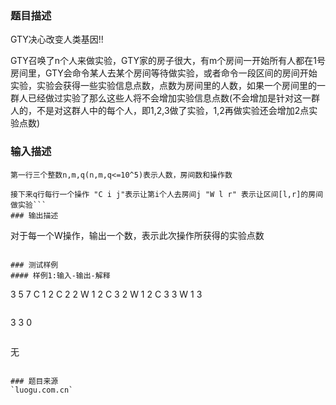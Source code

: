 ### 题目描述

GTY决心改变人类基因!!

GTY召唤了n个人来做实验，GTY家的房子很大，有m个房间一开始所有人都在1号房间里，GTY会命令某人去某个房间等待做实验，或者命令一段区间的房间开始实验，实验会获得一些实验信息点数，点数为房间里的人数，如果一个房间里的一群人已经做过实验了那么这些人将不会增加实验信息点数(不会增加是针对这一群人的，不是对这群人中的每个人，即1,2,3做了实验，1,2再做实验还会增加2点实验点数)

### 输入描述

```
第一行三个整数n,m,q(n,m,q<=10^5)表示人数，房间数和操作数

接下来q行每行一个操作 "C i j"表示让第i个人去房间j "W l r" 表示让区间[l,r]的房间做实验```
### 输出描述

```
对于每一个W操作，输出一个数，表示此次操作所获得的实验点数
```

### 测试样例
#### 样例1:输入-输出-解释

```
3 5 7
C 1 2
C 2 2
W 1 2
C 3 2
W 1 2
C 3 3
W 1 3
```
```
3
3
0
```
```
无
```

### 题目来源  
`luogu.com.cn`